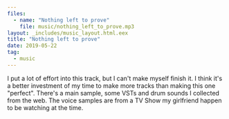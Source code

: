 ```yaml
---
files:
  - name: "Nothing left to prove"
    file: music/nothing_left_to_prove.mp3
layout: _includes/music_layout.html.eex
title: "Nothing left to prove"
date: 2019-05-22
tag:
  - music
---
```


I put a lot of effort into this track, but I can't make myself finish it. I
think it's a better investment of my time to make more tracks than making this
one "perfect". There's a main sample, some VSTs and drum sounds I collected
from the web. The voice samples are from a TV Show my girlfriend happen to be
watching at the time.
